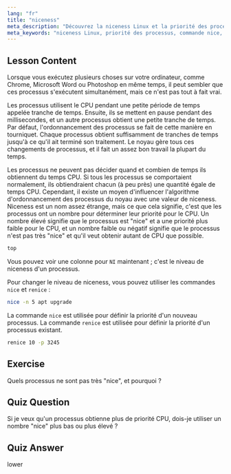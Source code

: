```yaml
---
lang: "fr"
title: "niceness"
meta_description: "Découvrez la niceness Linux et la priorité des processus. Comprenez les commandes nice et renice pour gérer le temps CPU des processus. Améliorez les performances du système !"
meta_keywords: "niceness Linux, priorité des processus, commande nice, commande renice, tutoriel Linux, ordonnancement CPU, Linux pour débutants, guide Linux"
---
```


## Lesson Content

Lorsque vous exécutez plusieurs choses sur votre ordinateur, comme Chrome, Microsoft Word ou Photoshop en même temps, il peut sembler que ces processus s'exécutent simultanément, mais ce n'est pas tout à fait vrai.

Les processus utilisent le CPU pendant une petite période de temps appelée tranche de temps. Ensuite, ils se mettent en pause pendant des millisecondes, et un autre processus obtient une petite tranche de temps. Par défaut, l'ordonnancement des processus se fait de cette manière en tourniquet. Chaque processus obtient suffisamment de tranches de temps jusqu'à ce qu'il ait terminé son traitement. Le noyau gère tous ces changements de processus, et il fait un assez bon travail la plupart du temps.

Les processus ne peuvent pas décider quand et combien de temps ils obtiennent du temps CPU. Si tous les processus se comportaient normalement, ils obtiendraient chacun (à peu près) une quantité égale de temps CPU. Cependant, il existe un moyen d'influencer l'algorithme d'ordonnancement des processus du noyau avec une valeur de niceness. Niceness est un nom assez étrange, mais ce que cela signifie, c'est que les processus ont un nombre pour déterminer leur priorité pour le CPU. Un nombre élevé signifie que le processus est "nice" et a une priorité plus faible pour le CPU, et un nombre faible ou négatif signifie que le processus n'est pas très "nice" et qu'il veut obtenir autant de CPU que possible.

```bash
top
```

Vous pouvez voir une colonne pour `NI` maintenant ; c'est le niveau de niceness d'un processus.

Pour changer le niveau de niceness, vous pouvez utiliser les commandes `nice` et `renice` :

```bash
nice -n 5 apt upgrade
```

La commande `nice` est utilisée pour définir la priorité d'un nouveau processus. La commande `renice` est utilisée pour définir la priorité d'un processus existant.

```bash
renice 10 -p 3245
```

## Exercise

Quels processus ne sont pas très "nice", et pourquoi ?

## Quiz Question

Si je veux qu'un processus obtienne plus de priorité CPU, dois-je utiliser un nombre "nice" plus bas ou plus élevé ?

## Quiz Answer

lower
